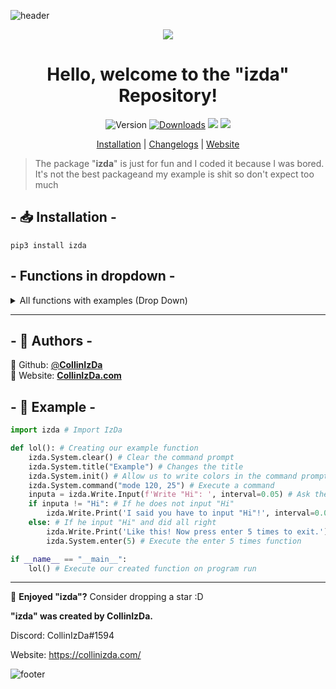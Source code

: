 ![header](https://capsule-render.vercel.app/api?type=waving&color=00ffff&text=CollinIzDa&fontColor=FFF&fontSize=90&animation=fadeIn&fontAlignY=38&desc=pip%20install%20izda&descAlignY=51&descAlign=67&height=300&section=header)

<div align="center">
  <img src="https://collinizda.com/img/besen.png"></img>
</div>

<h1 align="center">
  Hello, welcome to the "izda" Repository!
</h1>

<p align="center">
<img alt="Version" src="https://img.shields.io/badge/version-1.0.3-blue.svg?cacheSeconds=2592000" />
<a href="https://pepy.tech/project/collinizda" target="_blank">
<img alt="Downloads" src="https://static.pepy.tech/personalized-badge/collinizda?period=total&units=international_system&left_color=grey&right_color=blue&left_text=Downloads" /></a>
<img src="https://img.shields.io/github/languages/top/CollinIzDa/pip-install-collinizda?style=flat-square" </a>
<img src="https://img.shields.io/github/license/CollinIzDa/pip-install-collinizda?style=flat-square" </a>
</p>

<p align="center">
<a href="https://github.com/CollinIzDa/pip-install-collinizda#---installation--">Installation</a> |
<a href="https://github.com/CollinIzDa/pip-install-collinizda/blob/main/Changelog.md">Changelogs</a> |
<a href="https://collinizda.com">Website</a>
</p>

> The package "**izda**" is just for fun and I coded it because I was bored.
> <br>
> It's not the best packageand my example is shit so don't expect too much

## - 📥 Installation -
```ssh
pip3 install izda
```

## - Functions in dropdown -
<details>
<summary>All functions with examples (Drop Down)</summary>

## - ❗ Title Function -
```py
import izda # Import the libary

izda.System.title("This is the Title!") # Change the title
```

## - Clear Function -
```py
Import izda # Import the libary

izda.System.clear() # Clears the console
```

## - Write and Input -
```py
import izda # Import the libary

izda.Write.Print("Typewriter function", interval=0.05) # Typewriter print function
izda.Write.Print("Typewriter input function", interval=0.05, newLine=False) # Typewriter input animation
# The "interval" in the function is the speed and the "newLine=..." is to print a new line after the animation
# You can also use cursor=False/True if you want to show the command prompt cursor or not
```

## - All other -
```py
import izda # Import the libary

izda.System.init() # Allows you to use colors in print
izda.System.command("echo Hello") # Execute a command into the console
izda.System.enter(5) # Press enter 5 times to exit
```
</details>

---

## - 👤 Authors -
👤 Github: [@**CollinIzDa**](https://github.com/collinizda)<br>
👤 Website: [**CollinIzDa.com**](https://collinizda.com/)

## - 📍 Example -
```py
import izda # Import IzDa

def lol(): # Creating our example function
    izda.System.clear() # Clear the command prompt
    izda.System.title("Example") # Changes the title
    izda.System.init() # Allow us to write colors in the command prompt
    izda.System.command("mode 120, 25") # Execute a command
    inputa = izda.Write.Input(f'Write "Hi": ', interval=0.05) # Ask the user to input "Hi"
    if inputa != "Hi": # If he does not input "Hi"
        izda.Write.Print('I said you have to input "Hi"!', interval=0.05) # Say it to him
    else: # If he input "Hi" and did all right
        izda.Write.Print('Like this! Now press enter 5 times to exit.') # Say he have to press enter 5 times to exit
        izda.System.enter(5) # Execute the enter 5 times function

if __name__ == "__main__":
    lol() # Execute our created function on program run
```

---

🌟 **Enjoyed "izda"?** Consider dropping a star :D

**"izda" was created by CollinIzDa.**

Discord: CollinIzDa#1594

Website: https://collinizda.com/

![footer](https://capsule-render.vercel.app/api?type=waving&color=00ffff&height=200&section=footer)
